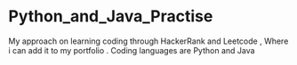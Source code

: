 # Python_and_Java_Practise
My approach on learning coding through HackerRank and Leetcode , Where i can add it to my portfolio . Coding languages are Python and Java
